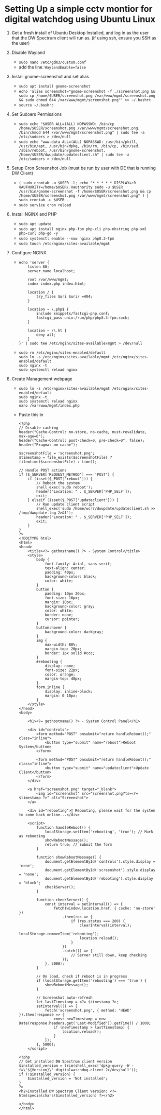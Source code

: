 # Setting Up a simple cctv montior for digital watchdog using Ubuntu Linux
1. Get a fresh install of Ubuntu Desktop Installed, and log in as the user that the DW Spectrum client will run as. (if using ssh, ensure you SSH as the user)
2. Disable Wayland

    * ```sudo nano /etc/gdm3/custom.conf```
    * add the line: ```WaylandEnable=false```
3. Install gnome-screenshot and set alias

    * ```sudo apt install gnome-screenshot```
    * ```echo 'alias screenshot="gnome-screenshot -f ./screenshot.png && sudo cp /home/$USER/screenshot.png /var/www/mgmt/screenshot.png && sudo chmod 644 /var/www/mgmt/screenshot.png"' >> ~/.bashrc```
    * ```source ~/.bashrc```
4. Set Sudoers Permissions

    * ```sudo echo "$USER ALL=(ALL) NOPASSWD: /bin/cp /home/$USER/screenshot.png /var/www/mgmt/screenshot.png, /bin/chmod 644 /var/www/mgmt/screenshot.png" | sudo tee -a /etc/sudoers > /dev/null```
    * ```sudo echo "www-data ALL=(ALL) NOPASSWD: /usr/bin/pkill, /usr/bin/apt, /usr/bin/dpkg, /bin/rm, /bin/cp, /bin/sed, /sbin/reboot, /usr/bin/gnome-screenshot, /home/$USER/dwupdate/updateclient.sh" | sudo tee -a /etc/sudoers > /dev/null```
5. Setup Cron Screenshot Job (must be run by user with DE that is running DW Client)

    * ```( sudo crontab -u $USER -l; echo "* * * * * DISPLAY=:0 XAUTHORITY=/home/$USER/.Xauthority sudo -u $USER /usr/bin/gnome-screenshot -f /home/$USER/screenshot.png && cp /home/$USER/screenshot.png /var/www/mgmt/screenshot.png" ) | sudo crontab -u $USER -```
    * ```sudo service cron reload```
6. Install NGINX and PHP

    * ```sudo apt update```
    * ```sudo apt install nginx php-fpm php-cli php-mbstring php-xml php-curl php-gd -y```
    * ```sudo systemctl enable --now nginx php8.3-fpm```
    * ```sudo touch /etc/nginx/sites-available/mgmt```
7. Configure NGINX

    *   ```
        echo 'server {
            listen 80;
            server_name localhost;

            root /var/www/mgmt;
            index index.php index.html;

            location / {
                try_files $uri $uri/ =404;
            }

            location ~ \.php$ {
                include snippets/fastcgi-php.conf;
                fastcgi_pass unix:/run/php/php8.3-fpm.sock;
            }

            location ~ /\.ht {
                deny all;
            }
        }' | sudo tee /etc/nginx/sites-available/mgmt > /dev/null
        ```
    *   ```
        sudo rm /etc/nginx/sites-enabled/default
        sudo ln -s /etc/nginx/sites-available/mgmt /etc/nginx/sites-enabled/default
        sudo nginx -t
        sudo systemctl reload nginx
        ```
8. Create Management webpage

    *   ```sudo rm /etc/nginx/sites-enabled/default
        sudo ln -s /etc/nginx/sites-available/mgmt /etc/nginx/sites-enabled/default
        sudo nginx -t
        sudo systemctl reload nginx
        nano /var/www/mgmt/index.php
        ```
    *   Paste this in
        ```
        <?php
        // Disable caching
        header("Cache-Control: no-store, no-cache, must-revalidate, max-age=0");
        header("Cache-Control: post-check=0, pre-check=0", false);
        header("Pragma: no-cache");

        $screenshotFile = 'screenshot.png';
        $timestamp = file_exists($screenshotFile) ? filemtime($screenshotFile) : time();

        // Handle POST actions
        if ($_SERVER['REQUEST_METHOD'] === 'POST') {
            if (isset($_POST['reboot'])) {
                // Reboot the system
                shell_exec('sudo reboot');
                header("Location: " . $_SERVER['PHP_SELF']);
                exit;
            } elseif (isset($_POST['updateclient'])) {
                // Run update client script
                shell_exec('sudo /home/wcr7/dwupdate/updateclient.sh >> /tmp/dwupdate.log 2>&1');
                header("Location: " . $_SERVER['PHP_SELF']);
                exit;
            }
        }
        ?>
        <!DOCTYPE html>
        <html>
        <head>
            <title><?= gethostname() ?> - System Control</title>
            <style>
                body {
                    font-family: Arial, sans-serif;
                    text-align: center;
                    padding: 40px;
                    background-color: black;
                    color: white;
                }
                button {
                    padding: 10px 20px;
                    font-size: 16px;
                    margin: 10px;
                    background-color: gray;
                    color: white;
                    border: none;
                    cursor: pointer;
                }
                button:hover {
                    background-color: darkgray;
                }
                img {
                    max-width: 80%;
                    margin-top: 20px;
                    border: 1px solid #ccc;
                }
                #rebooting {
                    display: none;
                    font-size: 22px;
                    color: orange;
                    margin-top: 40px;
                }
                form.inline {
                    display: inline-block;
                    margin: 0 10px;
                }
            </style>
        </head>
        <body>

            <h1><?= gethostname() ?> - System Control Panel</h1>

            <div id="controls">
                <form method="POST" onsubmit="return handleReboot();" class="inline">
                    <button type="submit" name="reboot">Reboot System</button>
                </form>

                <form method="POST" onsubmit="return handleReboot();" class="inline">
                    <button type="submit" name="updateclient">Update Client</button>
                </form>
            </div>

            <a href="screenshot.png" target="_blank">
                <img id="screenshot" src="screenshot.png?ts=<?= $timestamp ?>" alt="Screenshot">
            </a>

            <div id="rebooting">🔁 Rebooting, please wait for the system to come back online...</div>

            <script>
                function handleReboot() {
                    localStorage.setItem('rebooting', 'true'); // Mark as rebooting
                    showRebootMessage();
                    return true; // Submit the form
                }

                function showRebootMessage() {
                    document.getElementById('controls').style.display = 'none';
                    document.getElementById('screenshot').style.display = 'none';
                    document.getElementById('rebooting').style.display = 'block';
                    checkServer();
                }

                function checkServer() {
                    const interval = setInterval(() => {
                        fetch(window.location.href, { cache: 'no-store' })
                            .then(res => {
                                if (res.status === 200) {
                                    clearInterval(interval);
                                    localStorage.removeItem('rebooting');
                                    location.reload();
                                }
                            })
                            .catch(() => {
                                // Server still down, keep checking
                            });
                    }, 5000);
                }

                // On load, check if reboot is in progress
                if (localStorage.getItem('rebooting') === 'true') {
                    showRebootMessage();
                }

                // Screenshot auto-refresh
                let lastTimestamp = <?= $timestamp ?>;
                setInterval(() => {
                    fetch('screenshot.png', { method: 'HEAD' }).then(response => {
                        const newTimestamp = new Date(response.headers.get('Last-Modified')).getTime() / 1000;
                        if (newTimestamp > lastTimestamp) {
                            location.reload();
                        }
                    });
                }, 5000);
            </script>

        <?php
        // Get installed DW Spectrum client version
        $installed_version = trim(shell_exec('dpkg-query -W -f=\'${Version}\' digitalwatchdog-client 2>/dev/null'));
        if (!$installed_version) {
            $installed_version = 'Not installed';
        }
        ?>
        <h2>Installed DW Spectrum Client Version: <?= htmlspecialchars($installed_version) ?></h2>

        </body>
        </html>
        ```